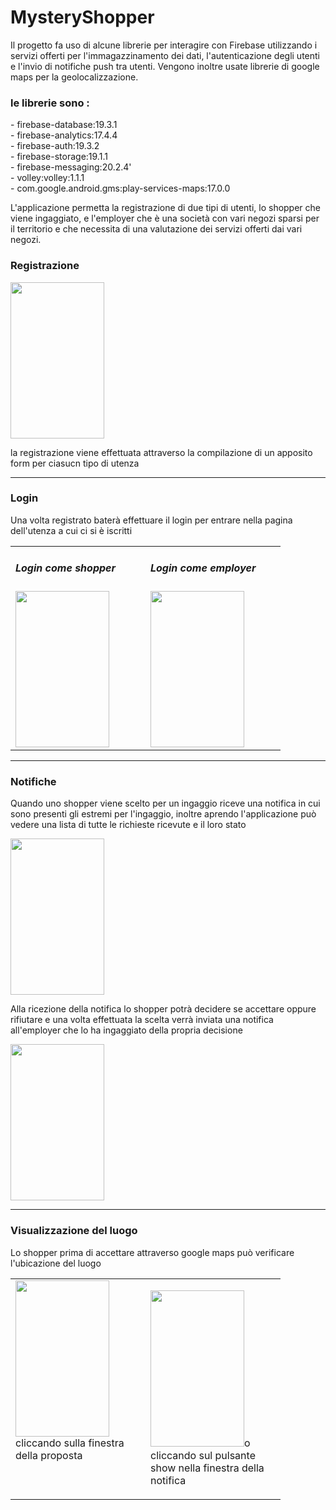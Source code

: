 # MysteryShopper

<p>Il progetto fa uso di alcune librerie per interagire con Firebase utilizzando i servizi offerti per l'immagazzinamento dei dati, l'autenticazione degli utenti e l'invio di notifiche push tra utenti. Vengono inoltre usate librerie di google maps per la geolocalizzazione.</p>

<h3>le librerie sono :</h3>
<p>- firebase-database:19.3.1</br>
- firebase-analytics:17.4.4</br>
- firebase-auth:19.3.2</br>
- firebase-storage:19.1.1</br>
- firebase-messaging:20.2.4'</br>
- volley:volley:1.1.1</br>
- com.google.android.gms:play-services-maps:17.0.0
</p>

<p>L'applicazione permetta la registrazione di due tipi di utenti, lo shopper che viene ingaggiato, e l'employer che è una società con vari negozi sparsi per il territorio e che necessita di una valutazione dei servizi offerti dai vari negozi.</p>
<h3>Registrazione</h3>
<img src="https://github.com/Stef80/MysteryShopper/blob/master/20200827_175155%5B1%5D.gif" width=150 height=250>
 <p>la registrazione viene effettuata attraverso la compilazione di un apposito form per ciasucn tipo di utenza</p>
 </img>
 <hr>
 <h3>Login</h3>
 <p>Una volta registrato baterà effettuare il login per entrare nella pagina dell'utenza a cui ci si è iscritti</p>
<table cellspacing="2" cellpadding="2" width="400" border="0">
<tbody>
<tr>
<td valign="top" width="200">
 <div>
  <h5>Login come shopper</h5> 
  <img src="https://github.com/Stef80/MysteryShopper/blob/master/20200827_172731%5B1%5D.gif" width=150 height=250/>
 </div>
</td>
<td valign="top" width="200">
 <div>
  <h5>Login come employer</h5>
  <img src="https://github.com/Stef80/MysteryShopper/blob/master/login_employer%5B1%5D.gif" width=150 height=250/>
 </div>
 </td>
</tr>
</tbody>
</table>
<hr>
<h3>Notifiche</h3>
 <p>Quando uno shopper viene scelto per un ingaggio riceve una notifica in cui sono presenti gli estremi per l'ingaggio, inoltre aprendo l'applicazione 
  può vedere una lista di tutte le richieste ricevute e il loro stato</p>
  <img src="https://github.com/Stef80/MysteryShopper/blob/master/notification_shopper%5B1%5D.gif" width=150 height=250/>
 
 <p>Alla ricezione della notifica lo shopper potrà decidere se accettare oppure rifiutare e una volta effettuata la scelta verrà inviata una notifica all'employer che lo ha ingaggiato della propria decisione</p>
   <img src="https://github.com/Stef80/MysteryShopper/blob/master/notification_employer%5B1%5D.gif" width=150 height=250/>
   <hr>
   <h3>Visualizzazione del luogo</h3>
   <p>Lo shopper prima di accettare attraverso google maps può verificare l'ubicazione del luogo </p>
    
<table cellspacing="2" cellpadding="2" width="400" border="0">
<tbody>
<tr>
<td valign="top" width="200">
 <div>
  <img src="https://github.com/Stef80/MysteryShopper/blob/master/maps_visualization%5B1%5D.gif" width=150 height=250>cliccando sulla finestra della proposta</img> </div>
</td>
<td valign="top" width="200">
 <div>
 
  <img src="https://github.com/Stef80/MysteryShopper/blob/master/maps_from_notification%5B1%5D.gif" width=150 height=250>o cliccando sul pulsante show nella finestra della notifica</img>
 </div>
 </td>
</tr>
</tbody>
</table>

